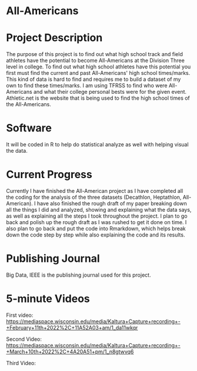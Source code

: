 # All-Americans
# Project Description
The purpose of this project is to find out what high school track and field athletes have the potential to become All-Americans at the Division Three level in college. To find out what high school athletes have this potential you first must find the current and past All-Americans' high school times/marks. This kind of data is hard to find and requires me to build a dataset of my own to find these times/marks. I am using TFRSS to find who were All-Americans and what their college personal bests were for the given event. Athletic.net is the website that is being used to find the high school times of the All-Americans.
# Software
It will be coded in R to help do statistical analyze as well with helping visual the data.
# Current Progress
Currently I have finished the All-American project as I have completed all the coding for the analysis of the three datasets (Decathlon, Heptathlon, All-American). I have also finished the rough draft of my paper breaking down all the things I did and analyzed, showing and explaining what the data says, as well as explaining all the steps I took throughout the project. I plan to go back and polish up the rough draft as I was rushed to get it done on time. I also plan to go back and put the code into Rmarkdown, which helps break down the code step by step while also explaining the code and its results.
# Publishing Journal
Big Data, IEEE is the publishing journal used for this project.
# 5-minute Videos
First video: https://mediaspace.wisconsin.edu/media/Kaltura+Capture+recording+-+February+11th+2022%2C+11A52A03+am/1_da11wkqr

Second Video: https://mediaspace.wisconsin.edu/media/Kaltura+Capture+recording+-+March+10th+2022%2C+4A20A51+pm/1_n8gtwvq6

Third Video: 
